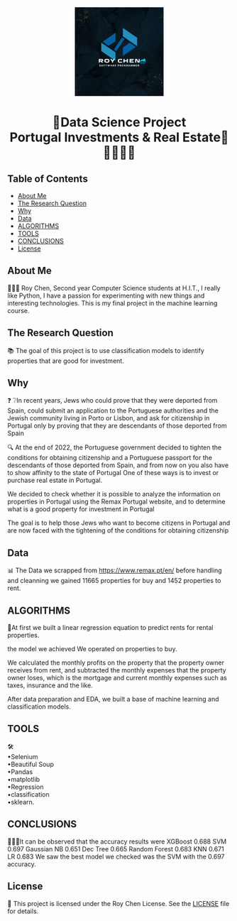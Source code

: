 <div align="center">
  <img src="Roy Chen Logo.png" alt="Project Logo" width="200">
  <h1>🌟Data Science Project<br/>Portugal Investments & Real Estate🌟<br/> 🕵️‍♀️🕵️‍♂️</h1>
</div>

## Table of Contents
- [About Me](#About-Me)
- [The Research Question](#The-Research-Question)
- [Why](#Why)
- [Data](#Data)
- [ALGORITHMS](#ALGORITHMS)
- [TOOLS](#TOOLS)
- [CONCLUSIONS](#CONCLUSIONS)
- [License](#license)

## About Me
👨🏽‍💻 Roy Chen,
Second year Computer Science students at H.I.T.,
I really like Python, I have a passion for experimenting with new things and interesting technologies.
This is my final project in the machine learning course.

## The Research Question
📚 The goal of this project is to use classification models to identify properties that are good for investment. 

## Why
❓ ❔In recent years, Jews who could prove that they were
deported from Spain, could submit an application to
the Portuguese authorities and the Jewish community
living in Porto or Lisbon, and ask for citizenship in
Portugal only by proving that they are descendants of
those deported from Spain

🔍 At the end of 2022, the Portuguese government
decided to tighten the conditions for obtaining
citizenship and a Portuguese passport for the
descendants of those deported from Spain, and from
now on you also have to show affinity to the state of
Portugal
One of these ways is to invest or purchase real estate in
Portugal.

We decided to check whether it is possible to analyze
the information on properties in Portugal using the
Remax Portugal website, and to determine what is a
good property for investment in Portugal

The goal is to help those Jews who want to become
citizens in Portugal and are now faced with the
tightening of the conditions for obtaining citizenship

## Data
📊 The Data we scrapped from https://www.remax.pt/en/
before handling and cleanning we gained 11665 properties for buy
and 1452 properties to rent.


## ALGORITHMS
🛅At first we built a linear regression equation to predict rents for rental properties.

the model we achieved
We operated on properties to buy.

We calculated the monthly profits on the property that the property owner receives from rent, and subtracted the monthly expenses that the property owner loses,
which is the mortgage and current monthly expenses such as taxes, insurance and the like.

After data preparation and EDA, we built a base of machine learning and classification models.


## TOOLS
🛠<br/>
•Selenium<br/>
•Beautiful Soup <br/>
•Pandas<br/>
•matplotlib <br/>
•Regression<br/>
•classification<br/>
•sklearn.  <br/>

## CONCLUSIONS

👨🏽‍🏫It can be observed that the accuracy results were
XGBoost 0.688
SVM 0.697
Gaussian NB 0.651
Dec Tree 0.665
Random Forest 0.683
KNN 0.671
LR 0.683
We saw the best model we checked was the SVM 
with the 0.697 accuracy.

## License
📝 This project is licensed under the Roy Chen License. See the [LICENSE](LICENSE) file for details.
